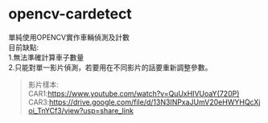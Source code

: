 # opencv-cardetect  
單純使用OPENCV實作車輛偵測及計數  
目前缺點:  
1.無法準確計算車子數量  
2.只能對單一影片偵測，若要用在不同影片的話要重新調整參數。  
>影片樣本:  
CAR1:https://www.youtube.com/watch?v=QuUxHIVUoaY(720P)  
CAR3:https://drive.google.com/file/d/13N3INPxaJUmV20eHWYHQcXjoi_TnYCf3/view?usp=share_link
